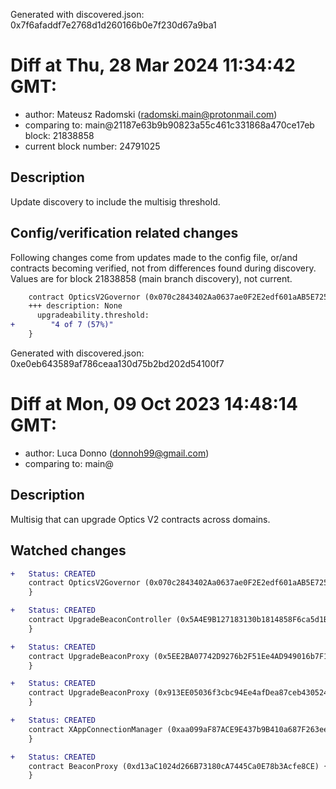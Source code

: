 Generated with discovered.json: 0x7f6afaddf7e2768d1d260166b0e7f230d67a9ba1

# Diff at Thu, 28 Mar 2024 11:34:42 GMT:

- author: Mateusz Radomski (<radomski.main@protonmail.com>)
- comparing to: main@21187e63b9b90823a55c461c331868a470ce17eb block: 21838858
- current block number: 24791025

## Description

Update discovery to include the multisig threshold.

## Config/verification related changes

Following changes come from updates made to the config file,
or/and contracts becoming verified, not from differences found during
discovery. Values are for block 21838858 (main branch discovery), not current.

```diff
    contract OpticsV2Governor (0x070c2843402Aa0637ae0F2E2edf601aAB5E72509) {
    +++ description: None
      upgradeability.threshold:
+        "4 of 7 (57%)"
    }
```

Generated with discovered.json: 0xe0eb643589af786ceaa130d75b2bd202d54100f7

# Diff at Mon, 09 Oct 2023 14:48:14 GMT:

- author: Luca Donno (<donnoh99@gmail.com>)
- comparing to: main@

## Description

Multisig that can upgrade Optics V2 contracts across domains.

## Watched changes

```diff
+   Status: CREATED
    contract OpticsV2Governor (0x070c2843402Aa0637ae0F2E2edf601aAB5E72509) {
    }
```

```diff
+   Status: CREATED
    contract UpgradeBeaconController (0x5A4E9B127183130b1814858F6ca5d1B1c6d799Ee) {
    }
```

```diff
+   Status: CREATED
    contract UpgradeBeaconProxy (0x5EE2BA07742D9276b2F51Ee4AD949016b7F164c1) {
    }
```

```diff
+   Status: CREATED
    contract UpgradeBeaconProxy (0x913EE05036f3cbc94Ee4afDea87ceb430524648a) {
    }
```

```diff
+   Status: CREATED
    contract XAppConnectionManager (0xaa099aF87ACE9E437b9B410a687F263eeaeC4321) {
    }
```

```diff
+   Status: CREATED
    contract BeaconProxy (0xd13aC1024d266B73180cA7445Ca0E78b3Acfe8CE) {
    }
```
